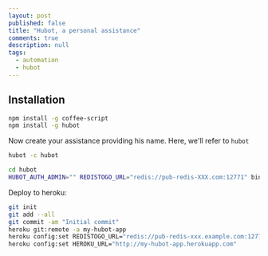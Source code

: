 ```yaml
---
layout: post
published: false
title: "Hubot, a personal assistance"
comments: true
description: null
tags: 
  - automation
  - hubot
---
```


## Installation
``` sh
npm install -g coffee-script
npm install -g hubot
```

Now create your assistance providing his name. Here, we'll refer to `hubot`

``` sh
hubot -c hubot
```

``` sh
cd hubot
HUBOT_AUTH_ADMIN="" REDISTOGO_URL="redis://pub-redis-XXX.com:12771" bin/hubot
```

Deploy to heroku:

``` sh
git init
git add --all
git commit -am "Initial commit"
heroku git:remote -a my-hubot-app
heroku config:set REDISTOGO_URL="redis://pub-redis-xxx.example.com:12771"
heroku config:set HEROKU_URL="http://my-hubot-app.herokuapp.com"
```

